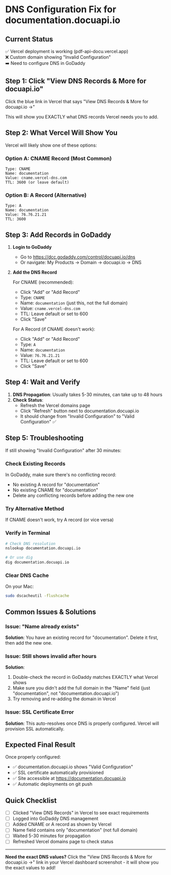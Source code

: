 # DNS Configuration Fix for documentation.docuapi.io

## Current Status
✅ Vercel deployment is working (pdf-api-docu.vercel.app)  
❌ Custom domain showing "Invalid Configuration"  
➡️ Need to configure DNS in GoDaddy

## Step 1: Click "View DNS Records & More for docuapi.io"

Click the blue link in Vercel that says "View DNS Records & More for docuapi.io →"

This will show you EXACTLY what DNS records Vercel needs you to add.

## Step 2: What Vercel Will Show You

Vercel will likely show one of these options:

### Option A: CNAME Record (Most Common)
```
Type: CNAME
Name: documentation
Value: cname.vercel-dns.com
TTL: 3600 (or leave default)
```

### Option B: A Record (Alternative)
```
Type: A
Name: documentation
Value: 76.76.21.21
TTL: 3600
```

## Step 3: Add Records in GoDaddy

1. **Login to GoDaddy**
   - Go to https://dcc.godaddy.com/control/docuapi.io/dns
   - Or navigate: My Products → Domain → docuapi.io → DNS

2. **Add the DNS Record**
   
   For CNAME (recommended):
   - Click "Add" or "Add Record"
   - Type: `CNAME`
   - Name: `documentation` (just this, not the full domain)
   - Value: `cname.vercel-dns.com`
   - TTL: Leave default or set to 600
   - Click "Save"

   For A Record (if CNAME doesn't work):
   - Click "Add" or "Add Record"
   - Type: `A`
   - Name: `documentation`
   - Value: `76.76.21.21`
   - TTL: Leave default or set to 600
   - Click "Save"

## Step 4: Wait and Verify

1. **DNS Propagation**: Usually takes 5-30 minutes, can take up to 48 hours
2. **Check Status**: 
   - Refresh the Vercel domains page
   - Click "Refresh" button next to documentation.docuapi.io
   - It should change from "Invalid Configuration" to "Valid Configuration" ✅

## Step 5: Troubleshooting

If still showing "Invalid Configuration" after 30 minutes:

### Check Existing Records
In GoDaddy, make sure there's no conflicting record:
- No existing A record for "documentation"
- No existing CNAME for "documentation"
- Delete any conflicting records before adding the new one

### Try Alternative Method
If CNAME doesn't work, try A record (or vice versa)

### Verify in Terminal
```bash
# Check DNS resolution
nslookup documentation.docuapi.io

# Or use dig
dig documentation.docuapi.io
```

### Clear DNS Cache
On your Mac:
```bash
sudo dscacheutil -flushcache
```

## Common Issues & Solutions

### Issue: "Name already exists"
**Solution**: You have an existing record for "documentation". Delete it first, then add the new one.

### Issue: Still shows invalid after hours
**Solution**: 
1. Double-check the record in GoDaddy matches EXACTLY what Vercel shows
2. Make sure you didn't add the full domain in the "Name" field (just "documentation", not "documentation.docuapi.io")
3. Try removing and re-adding the domain in Vercel

### Issue: SSL Certificate Error
**Solution**: This auto-resolves once DNS is properly configured. Vercel will provision SSL automatically.

## Expected Final Result

Once properly configured:
- ✅ documentation.docuapi.io shows "Valid Configuration" 
- ✅ SSL certificate automatically provisioned
- ✅ Site accessible at https://documentation.docuapi.io
- ✅ Automatic deployments on git push

## Quick Checklist

- [ ] Clicked "View DNS Records" in Vercel to see exact requirements
- [ ] Logged into GoDaddy DNS management
- [ ] Added CNAME or A record as shown by Vercel
- [ ] Name field contains only "documentation" (not full domain)
- [ ] Waited 5-30 minutes for propagation
- [ ] Refreshed Vercel domains page to check status

---

**Need the exact DNS values?** Click the "View DNS Records & More for docuapi.io →" link in your Vercel dashboard screenshot - it will show you the exact values to add!
